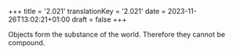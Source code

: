 +++
title = '2.021'
translationKey = '2.021'
date = 2023-11-26T13:02:21+01:00
draft = false
+++

Objects form the substance of the world. Therefore they cannot be compound.
